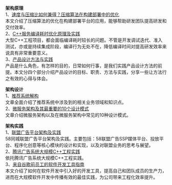 **架构原理**  
1、[速度与压缩比如何兼得？压缩算法在构建部署中的优化](https://mp.weixin.qq.com/s/9kdeSj0RwUvlIi4oBEF_Wg)  
本文介绍了压缩算法的优化在构建部署平台的应用，能够帮助研发团队提高研发和交付效率。  
2、[C++服务编译耗时优化原理及实践](https://mp.weixin.qq.com/s/732YhAZAStir0MgGRCqrvQ)  
大型C++工程项目，都会面临编译耗时较长的问题。不管是开发调试迭代、准入测试，亦或是持续集成阶段，编译行为无处不在，降低编译时间对提高研发效率来说具有非常重要意义。  
3、[产品设计方法与实践](https://mp.weixin.qq.com/s/Sv2sKHuJ3nQOvdtvPirAuw)  
产品是什么角色，有怎样的目的，日常如何行事，是我们实践产品设计方法的前提。本文分四个部分介绍产品设计的目标、职责、方法与实践，分享一些让方法行之有效的心得与体会。  

**架构设计**  
1、[推荐系统解构](https://mp.weixin.qq.com/s/p4kD9reV2Ty8ofAYP6uDyQ)  
文章全面介绍了推荐系统中涉及到的相关业务领域和知识点。  
2、[微服务架构及其最重要的10个设计模式](https://mp.weixin.qq.com/s/6tQJSpTb9OY2UJiE-X8EHA)  
文章介绍微服务架构以及在微服务架构中常见的10种设计模式。  

**架构实践**  
1、[联盟广告平台架构及实践](https://mp.weixin.qq.com/s/ns0GtvI0NDFAZf-Q1TlYbA)  
58同城联盟广告平台架构及实践。主要包括：58联盟广告SSP媒体平台、投放平台、程序化创意等核心模块的设计和实现，以及对联盟业务的思考与展望。  
2、[腾讯广告系统大规模C++工程实践](https://mp.weixin.qq.com/s/GJIgkM3Py9Tl_8cKCq01oQ)  
依托腾讯广告系统大规模C++工程实践。  
3、[来自谷歌前员工的软件开发工具指南](https://mp.weixin.qq.com/s/-2puE_SI-TfBbrmkV5FD0g)  
本文介绍了如何在软件开发中引入好的开发工具，提高自己和团队成员的生产力，进而在大规模软件开发中传播有效的最佳实践，为公司带来工程化效率提升。  
